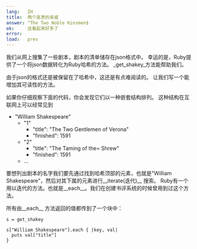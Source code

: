 ```yaml
---
lang:   ZH
title:  两个高贵的亲戚
answer: ^The Two Noble Kinsmen$
ok:     这看起来好多了
error:  
load:   prev
---
```


我们从网上搜集了一些剧本，剧本的清单储存在json格式中。
幸运的是，Ruby提供了一个将json数据转化为Ruby哈希的方法。
_get\_shakey_方法能帮助我们。

由于json的格式还是被保留在了哈希中，这还是有点难阅读的。
让我们写一个能增加其可读性的方法。

如果你仔细观察下面的代码，你会发现它们以一种嵌套结构排列。
这种结构在互联网上可以经常见到

<ul>
  <li>"William Shakespeare"
  <ul>
      <li>"1"
      <ul>
        <li>"title": "The Two Gentlemen of Verona"</li>
        <li>"finished": 1591</li>
      </ul>
      </li>
      <li>"2"
      <ul>
        <li>"title": "The Taming of the= Shrew"</li>
        <li>"finished": 1591</li>
      </ul>
      </li>
      <li>...</li>
  </ul>
  </li>
</ul>

要想列出剧本的名字我们要先通过找到哈希顶部的元素，也就是"William Shakespeare"，然后对其下属的元素进行__iterate(迭代)__ 搜索。
Ruby有一个用以迭代的方法。也就是__each__。我们在创建书评系统的时候曾用到过这个方法。

所有由__each__ 方法返回的值都传到了一个块中：

    s = get_shakey
    
    s["William Shakespeare"].each { |key, val|
      puts val["title"]
    }
